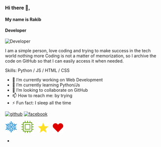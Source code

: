 ### Hi there 👋, 
#### My name is Rakib
#### Developer
![Developer](https://scontent.fdac148-1.fna.fbcdn.net/v/t39.30808-6/364656190_1043964063646656_2864325230326352344_n.jpg?_nc_cat=107&cb=99be929b-3346023f&ccb=1-7&_nc_sid=730e14&_nc_eui2=AeFrQkXrTEX6z3Z6Qy4snaXU8meXEj-vx1LyZ5cSP6_HUrpx9rfaGcUIDFvH9wECq9Uy07AhSOuzSKk89AeVLYpu&_nc_ohc=AETfY6S0HtMAX9O0BID&_nc_ht=scontent.fdac148-1.fna&oh=00_AfB4g6Ipl72RrFUBFfRW_BV9Z6yTu8DdBgPUHsJMdc65mA&oe=64D078AE)

I am a simple person, love coding and trying to make success in the tech world
nothing more
Coding is not a matter of memorization, so I archive the code on GitHub so that I can easily access it when needed.

Skills: Python / JS / HTML / CSS

- 🔭 I’m currently working on Web Development 
- 🌱 I’m currently learning Python/Js 
- 👯 I’m looking to collaborate on GitHub 
- 📫 How to reach me: by trying 
- ⚡ Fun fact: I sleep all the time 


[<img src='https://cdn.jsdelivr.net/npm/simple-icons@3.0.1/icons/github.svg' alt='github' height='40'>](https://github.com/RHP-rakib007)  [<img src='https://cdn.jsdelivr.net/npm/simple-icons@3.0.1/icons/facebook.svg' alt='facebook' height='40'>](https://www.facebook.com/MD.Rakibul.Hasan510)  

<a href='https://archiveprogram.github.com/'><img src='https://raw.githubusercontent.com/acervenky/animated-github-badges/master/assets/acbadge.gif' width='40' height='40'></a> <a href='https://docs.github.com/en/developers'><img src='https://raw.githubusercontent.com/acervenky/animated-github-badges/master/assets/devbadge.gif' width='40' height='40'></a> <a href='https://stars.github.com/'><img src='https://raw.githubusercontent.com/acervenky/animated-github-badges/master/assets/starbadge.gif' width='35' height='35'></a> <a href='https://docs.github.com/en/github/supporting-the-open-source-community-with-github-sponsors'><img src='https://raw.githubusercontent.com/acervenky/animated-github-badges/master/assets/sponsorbadge.gif' width='35' height='35'></a> 



- 
